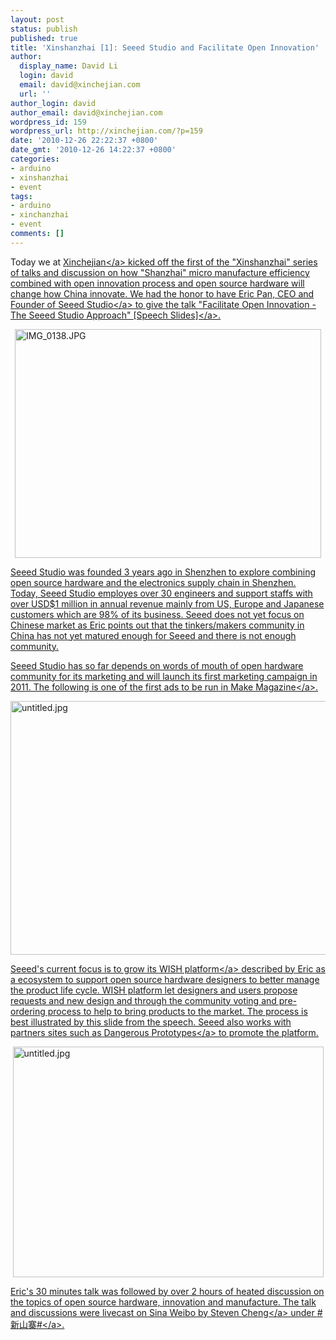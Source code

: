 ```yaml
---
layout: post
status: publish
published: true
title: 'Xinshanzhai [1]: Seeed Studio and Facilitate Open Innovation'
author:
  display_name: David Li
  login: david
  email: david@xinchejian.com
  url: ''
author_login: david
author_email: david@xinchejian.com
wordpress_id: 159
wordpress_url: http://xinchejian.com/?p=159
date: '2010-12-26 22:22:37 +0800'
date_gmt: '2010-12-26 14:22:37 +0800'
categories:
- arduino
- xinshanzhai
- event
tags:
- arduino
- xinchanzhai
- event
comments: []
---
```

<p>Today we at <a href="http:&#47;&#47;xinchejian.com&#47;">Xinchejian<&#47;a> kicked off the first of the "Xinshanzhai" series of talks and discussion on how "Shanzhai" micro manufacture efficiency combined with open innovation process and open source hardware will change how China innovate. We had the honor to have Eric Pan, CEO and Founder of <a href="http:&#47;&#47;seeedstudio.com">Seeed Studio<&#47;a> to give the talk <a href="http:&#47;&#47;www.slideshare.net&#47;seeedstudio&#47;facilitate-open-innovation-the-seeed-studio-approach">"Facilitate Open Innovation - The Seeed Studio Approach" [Speech Slides]<&#47;a>. </p>
<p><img style="display:block; margin-left:auto; margin-right:auto;" src="http:&#47;&#47;xinchejian.com&#47;wp-content&#47;uploads&#47;2010&#47;12&#47;IMG_0138.jpg" alt="IMG_0138.JPG" title="IMG_0138.JPG" border="0" width="490" height="366" &#47;></p>
<p>Seeed Studio was founded 3 years ago in Shenzhen to explore combining open source hardware and the electronics supply chain in Shenzhen. Today, Seeed Studio employes over 30 engineers and support staffs with over USD$1 million in annual revenue mainly from US, Europe and Japanese customers which are 98% of its business. Seeed does not yet focus on Chinese market as Eric points out that the tinkers&#47;makers community in China has not yet matured enough for Seeed and there is not enough community. </p>
<p>Seeed Studio has so far depends on words of mouth of open hardware community for its marketing and will launch its first marketing campaign in 2011. The following is one of the first ads to be run in <a href="http:&#47;&#47;makezine.com&#47;">Make Magazine<&#47;a>. </p>
<p><img style="display:block; margin-left:auto; margin-right:auto;" src="http:&#47;&#47;xinchejian.com&#47;wp-content&#47;uploads&#47;2010&#47;12&#47;untitled1.jpg" alt="untitled.jpg" title="untitled.jpg" border="0" width="600" height="406" &#47;></p>
<p>Seeed's current focus is to grow its <a href="http:&#47;&#47;wish.seeedstudio.com&#47;">WISH platform<&#47;a> described by Eric as a ecosystem to support open source hardware designers to better manage the product life cycle. WISH platform let designers and users propose requests and new design and through the community voting and pre-ordering process to help to bring products to the market. The process is best illustrated by this slide from the speech. Seeed also works with partners sites such as <a href="http:&#47;&#47;dangerousprototypes.com&#47;">Dangerous Prototypes<&#47;a> to promote the platform. </p>
<p><img style="display:block; margin-left:auto; margin-right:auto;" src="http:&#47;&#47;xinchejian.com&#47;wp-content&#47;uploads&#47;2010&#47;12&#47;untitled2.jpg" alt="untitled.jpg" title="untitled.jpg" border="0" width="497" height="369" &#47;></p>
<p>Eric's 30 minutes talk was followed by over 2 hours of heated discussion on the topics of open source hardware, innovation and manufacture. The talk and discussions were livecast on Sina Weibo by <a href="http:&#47;&#47;t.sina.com.cn&#47;iamstevencheng">Steven Cheng<&#47;a> under <a href="http:&#47;&#47;t.sina.com.cn&#47;k&#47;%25E6%2596%25B0%25E5%25B1%25B1%25E5%25AF%25A8&rd=MjAzM&page=1">#新山寨#<&#47;a>.</p>
